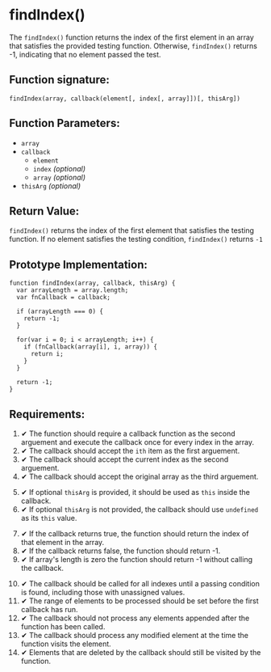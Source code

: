 # findIndex()
The `findIndex()` function returns the index of the first element in an array that satisfies the provided testing function. Otherwise, `findIndex()` returns -1, indicating that no element passed the test.

## Function signature:
    findIndex(array, callback(element[, index[, array]])[, thisArg])

## Function Parameters:
- `array`
- `callback`
  - `element`
  - `index` _(optional)_
  - `array` _(optional)_  
- `thisArg` _(optional)_

## Return Value:
`findIndex()` returns the index of the first element that satisfies the testing function. If no element satisfies the testing condition, `findIndex()` returns `-1`

## Prototype Implementation:
    
    function findIndex(array, callback, thisArg) {
      var arrayLength = array.length;
      var fnCallback = callback;

      if (arrayLength === 0) {
        return -1;
      }

      for(var i = 0; i < arrayLength; i++) {
        if (fnCallback(array[i], i, array)) {
          return i;
        }
      }
      
      return -1;
    }

## Requirements:
<!-- Callback Parameters -->
1. ✔ The function should require a callback function as the second arguement and execute the callback once for every index in the array.
2. ✔ The callback should accept the `ith` item as the first arguement.
3. ✔ The callback should accept the current index as the second arguement.
4. ✔ The callback should accept the original array as the third arguement.
<!-- Function Parameters -->
5. ✔ If optional `thisArg` is provided, it should be used as `this` inside the callback.
6. ✔ If optional `thisArg` is not provided, the callback should use `undefined` as its `this` value.

<!-- Functionality --> 
7. ✔ If the callback returns true, the function should return the index of that element in the array.
8. ✔ If the callback returns false, the function should return -1.
9. ✔ If array's length is zero the function should return -1 without calling the callback.
<!-- Edge cases -->
10. ✔ The callback should be called for all indexes until a passing condition is found, including those with unassigned values.
11. ✔ The range of elements to be processed should be set before the first callback has run.
12. ✔ The callback should not process any elements appended after the function has been called.
12. ✔ The callback should process any modified element at the time the function visits the element.
13. ✔ Elements that are deleted by the callback should still be visited by the function.





